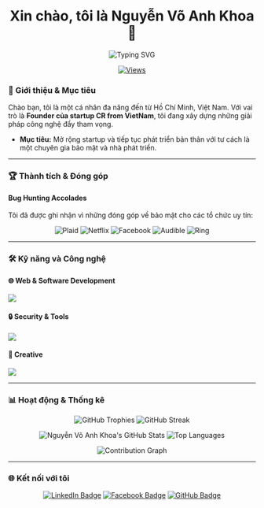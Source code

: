 <h1 align="center">Xin chào, tôi là Nguyễn Võ Anh Khoa 👋</h1>

<div align="center">
  <img src="https://readme-typing-svg.herokuapp.com?font=Fira+Code&pause=1000&color=F7F7F7&width=435&lines=Founder;Bug+Hunter;Fullstack+Developer;Designer+%26+Video+Editor" alt="Typing SVG" />
</div>

<p align="center">
  <a href="https://github.com/Anh-Khoa-PC">
    <img src="https://komarev.com/ghpvc/?username=Anh-Khoa-PC&label=Profile%20views&color=0e75b6&style=flat" alt="Views"/>
  </a>
</p>

### 🚀 Giới thiệu & Mục tiêu

Chào bạn, tôi là một cá nhân đa năng đến từ Hồ Chí Minh, Việt Nam. Với vai trò là **Founder của startup CR from VietNam**, tôi đang xây dựng những giải pháp công nghệ đầy tham vọng.
* **Mục tiêu:** Mở rộng startup và tiếp tục phát triển bản thân với tư cách là một chuyên gia bảo mật và nhà phát triển.

---

### 🏆 Thành tích & Đóng góp

#### Bug Hunting Accolades
Tôi đã được ghi nhận vì những đóng góp về bảo mật cho các tổ chức uy tín:

<p align="center">
  <img src="https://img.shields.io/badge/Plaid-000000?style=for-the-badge&logo=plaid&logoColor=white" alt="Plaid"/>
  <img src="https://img.shields.io/badge/Netflix-E50914?style=for-the-badge&logo=netflix&logoColor=white" alt="Netflix"/>
  <img src="https://img.shields.io/badge/Facebook-1877F2?style=for-the-badge&logo=facebook&logoColor=white" alt="Facebook"/>
  <img src="https://img.shields.io/badge/Audible-F45D00?style=for-the-badge&logo=audible&logoColor=white" alt="Audible"/>
  <img src="https://img.shields.io/badge/Ring-000000?style=for-the-badge&logo=ring&logoColor=white" alt="Ring"/>
</p>

---

### 🛠️ Kỹ năng và Công nghệ

<p align="center">
  <h4>🌐 Web & Software Development</h4>
  <img src="https://skillicons.dev/icons?i=html,css,js,ts,react,nextjs,nodejs,express,mongodb,mysql,go,python,docker,kubernetes,aws,gcp" />
</p>

<p align="center">
  <h4>🔒 Security & Tools</h4>
  <img src="https://skillicons.dev/icons?i=vscode,git,linux,github,burpsuite" />
</p>

<p align="center">
  <h4>🎨 Creative</h4>
  <img src="https://skillicons.dev/icons?i=figma,pr,ae,ps,ai" />
</p>

---

### 📊 Hoạt động & Thống kê

<p align="center">
  <img src="https://github-profile-trophy.vercel.app/?username=Anh-Khoa-PC&theme=juicy-fresh&row=1&no-bg=true" alt="GitHub Trophies" />
  <img src="https://streak-stats.demolab.com/?user=Anh-Khoa-PC&theme=highcontrast&hide_border=true&border_radius=10" alt="GitHub Streak" />
</p>

<p align="center">
  <img src="https://github-readme-stats.vercel.app/api?username=Anh-Khoa-PC&show_icons=true&theme=buefy&hide_rank=false" alt="Nguyễn Võ Anh Khoa's GitHub Stats" />
  <img src="https://github-readme-stats.vercel.app/api/top-langs/?username=Anh-Khoa-PC&layout=compact&theme=buefy" alt="Top Languages" />
</p>

<p align="center">
  <img src="https://github-readme-activity-graph.vercel.app/graph?username=Anh-Khoa-PC&theme=react-dark&hide_border=true" alt="Contribution Graph" />
</p>

---

### 🌐 Kết nối với tôi

<p align="center">
  <a href="https://www.linkedin.com/in/nguy%E1%BB%85n-v%C3%B5-anh-khoa-a893b1306/"><img src="https://img.shields.io/badge/-LinkedIn-blue?style=for-the-badge&logo=linkedin&logoColor=white" alt="LinkedIn Badge"/></a>
  <a href="https://www.facebook.com/anhkhoavnk/"><img src="https://img.shields.io/badge/-Facebook-1877F2?style=for-the-badge&logo=facebook&logoColor=white" alt="Facebook Badge"/></a>
  <a href="https://github.com/Anh-Khoa-PC"><img src="https://img.shields.io/badge/-GitHub-181717?style=for-the-badge&logo=github&logoColor=white" alt="GitHub Badge"/></a>
</p>
